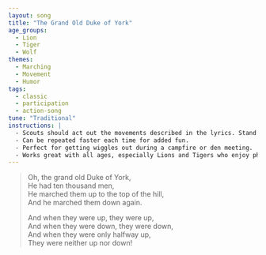 ```yaml
---
layout: song
title: "The Grand Old Duke of York"
age_groups:
  - Lion
  - Tiger
  - Wolf
themes:
  - Marching
  - Movement
  - Humor
tags:
  - classic
  - participation
  - action-song
tune: "Traditional"
instructions: |
  - Scouts should act out the movements described in the lyrics. Stand up for "up", sit down for "down", crouch for "halfway up".
  - Can be repeated faster each time for added fun.
  - Perfect for getting wiggles out during a campfire or den meeting.
  - Works great with all ages, especially Lions and Tigers who enjoy physical movement.
---
```


> Oh, the grand old Duke of York,  
> He had ten thousand men,  
> He marched them up to the top of the hill,  
> And he marched them down again.  
>
> And when they were up, they were up,  
> And when they were down, they were down,  
> And when they were only halfway up,  
> They were neither up nor down!
